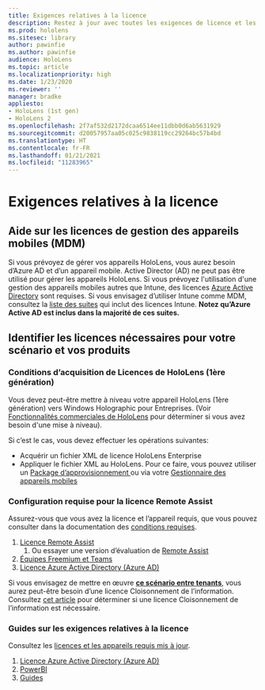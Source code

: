 ```yaml
---
title: Exigences relatives à la licence
description: Restez à jour avec toutes les exigences de licence et les instructions dont vous avez besoin pour la gestion des appareils mobiles, HoloLens et RemoteAssist.
ms.prod: hololens
ms.sitesec: library
author: pawinfie
ms.author: pawinfie
audience: HoloLens
ms.topic: article
ms.localizationpriority: high
ms.date: 1/23/2020
ms.reviewer: ''
manager: bradke
appliesto:
- HoloLens (1st gen)
- HoloLens 2
ms.openlocfilehash: 2f7af532d2172dcaa6514ee11dbb0d6ab5631929
ms.sourcegitcommit: d20057957aa05c025c9838119cc29264bc57b4bd
ms.translationtype: HT
ms.contentlocale: fr-FR
ms.lasthandoff: 01/21/2021
ms.locfileid: "11283965"
---
```

# Exigences relatives à la licence

## Aide sur les licences de gestion des appareils mobiles (MDM)

Si vous prévoyez de gérer vos appareils HoloLens, vous aurez besoin d’Azure AD et d’un appareil mobile. Active Director (AD) ne peut pas être utilisé pour gérer les appareils HoloLens.
Si vous prévoyez l'utilisation d'une gestion des appareils mobiles autres que Intune, des licences [Azure Active Directory](https://docs.microsoft.com/azure/active-directory/fundamentals/active-directory-whatis) sont requises.
Si vous envisagez d’utiliser Intune comme MDM, consultez la [liste des suites](https://docs.microsoft.com/intune/fundamentals/licenses) qui inclut des licences Intune. **Notez qu’Azure Active AD est inclus dans la majorité de ces suites.**

## Identifier les licences nécessaires pour votre scénario et vos produits

### Conditions d’acquisition de Licences de HoloLens (1ère génération)

Vous devez peut-être mettre à niveau votre appareil HoloLens (1ère génération) vers Windows Holographic pour Entreprises. (Voir [Fonctionnalités commerciales de HoloLens](holoLens-commercial-features.md#feature-comparison-between-editions) pour déterminer si vous avez besoin d'une mise à niveau).

 Si c’est le cas, vous devez effectuer les opérations suivantes:

- Acquérir un fichier XML de licence HoloLens Enterprise
- Appliquer le fichier XML au HoloLens. Pour ce faire, vous pouvez utiliser un [Package d’approvisionnement ](hololens-provisioning.md) ou via votre [Gestionnaire des appareils mobiles ](https://docs.microsoft.com/intune/configuration/holographic-upgrade)

### Configuration requise pour la licence Remote Assist

Assurez-vous que vous avez la licence et l’appareil requis, que vous pouvez consulter dans la documentation des [conditions requises](https://docs.microsoft.com/dynamics365/mixed-reality/remote-assist/requirements).

1. [Licence Remote Assist](https://docs.microsoft.com/dynamics365/mixed-reality/remote-assist/buy-and-deploy-remote-assist)
    1. Ou essayer une version d’évaluation de [Remote Assist](https://docs.microsoft.com/dynamics365/mixed-reality/remote-assist/try-remote-assist)
1. [Équipes Freemium et Teams](https://products.office.com/microsoft-teams/free)
1. [Licence Azure Active Directory (Azure AD)](https://docs.microsoft.com/azure/active-directory/fundamentals/active-directory-whatis)

Si vous envisagez de mettre en œuvre **[ce scénario entre tenants](https://docs.microsoft.com/dynamics365/mixed-reality/remote-assist/cross-tenant-overview#scenario-2-leasing-services-to-other-tenants)**, vous aurez peut-être besoin d’une licence Cloisonnement de l’information. Consultez [cet article](https://docs.microsoft.com/dynamics365/mixed-reality/remote-assist/cross-tenant-licensing-implementation#step-1-determine-if-information-barriers-are-necessary) pour déterminer si une licence Cloisonnement de l’information est nécessaire.

### Guides sur les exigences relatives à la licence

Consultez les [licences et les appareils requis mis à jour](https://docs.microsoft.com/dynamics365/mixed-reality/guides/requirements).

1. [Licence Azure Active Directory (Azure AD)](https://docs.microsoft.com/azure/active-directory/fundamentals/active-directory-whatis)
1. [PowerBI](https://powerbi.microsoft.com/desktop/)
1. [Guides](https://docs.microsoft.com/dynamics365/mixed-reality/guides/setup)
